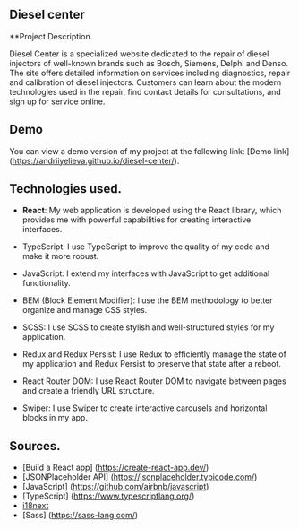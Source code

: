 ## Diesel center

**Project Description.

Diesel Center is a specialized website dedicated to the repair of diesel injectors of well-known brands such as Bosch, Siemens, Delphi and Denso. The site offers detailed information on services including diagnostics, repair and calibration of diesel injectors. Customers can learn about the modern technologies used in the repair, find contact details for consultations, and sign up for service online.

## Demo

You can view a demo version of my project at the following link: [Demo link] (https://andriiyelieva.github.io/diesel-center/).

## Technologies used.

- **React**: My web application is developed using the React library, which provides me with powerful capabilities for creating interactive interfaces.

- TypeScript: I use TypeScript to improve the quality of my code and make it more robust.

- JavaScript: I extend my interfaces with JavaScript to get additional functionality.

- BEM (Block Element Modifier): I use the BEM methodology to better organize and manage CSS styles.

- SCSS: I use SCSS to create stylish and well-structured styles for my application.

- Redux and Redux Persist: I use Redux to efficiently manage the state of my application and Redux Persist to preserve that state after a reboot.

- React Router DOM: I use React Router DOM to navigate between pages and create a friendly URL structure.

- Swiper: I use Swiper to create interactive carousels and horizontal blocks in my app.

## Sources. 
- [Build a React app] (https://create-react-app.dev/) 
- [JSONPlaceholder API] (https://jsonplaceholder.typicode.com/)
- [JavaScript] (https://github.com/airbnb/javascript)
- [TypeScript] (https://www.typescriptlang.org/)
- [i18next](https://www.i18next.com/)
- [Sass] (https://sass-lang.com/)